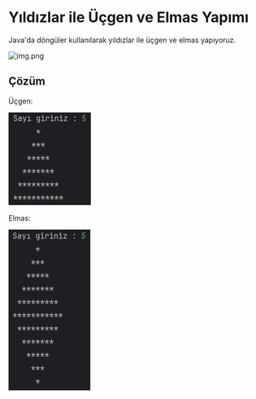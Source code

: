 # Yıldızlar ile Üçgen ve Elmas Yapımı

Java'da döngüler kullanılarak yıldızlar ile üçgen ve elmas yapıyoruz.

![img.png](img.png)

## Çözüm

Üçgen:

![üçgen](images/ucgen.png)

Elmas:

![elmas](images/elmas.png)

